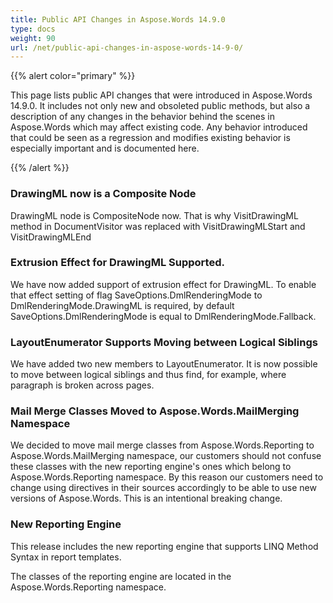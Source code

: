 ```yaml
---
title: Public API Changes in Aspose.Words 14.9.0
type: docs
weight: 90
url: /net/public-api-changes-in-aspose-words-14-9-0/
---
```


{{% alert color="primary" %}} 

This page lists public API changes that were introduced in Aspose.Words 14.9.0. It includes not only new and obsoleted public methods, but also a description of any changes in the behavior behind the scenes in Aspose.Words which may affect existing code. Any behavior introduced that could be seen as a regression and modifies existing behavior is especially important and is documented here.

{{% /alert %}} 

### **DrawingML now is a Composite Node**

DrawingML node is CompositeNode now. That is why VisitDrawingML method in DocumentVisitor was replaced with VisitDrawingMLStart and VisitDrawingMLEnd 

### **Extrusion Effect for DrawingML Supported.**

We have now added support of extrusion effect for DrawingML. To enable that effect setting of flag SaveOptions.DmlRenderingMode to DmlRenderingMode.DrawingML is required, by default SaveOptions.DmlRenderingMode is equal to DmlRenderingMode.Fallback.

### **LayoutEnumerator Supports Moving between Logical Siblings**

We have added two new members to LayoutEnumerator. It is now possible to move between logical siblings and thus find, for example, where paragraph is broken across pages.

### **Mail Merge Classes Moved to Aspose.Words.MailMerging Namespace**

We decided to move mail merge classes from Aspose.Words.Reporting to Aspose.Words.MailMerging namespace, our customers should not confuse these classes with the new reporting engine's ones which belong to Aspose.Words.Reporting namespace. By this reason our customers need to change using directives in their sources accordingly to be able to use new versions of Aspose.Words. This is an intentional breaking change.

### **New Reporting Engine**

This release includes the new reporting engine that supports LINQ Method Syntax in report templates.

The classes of the reporting engine are located in the Aspose.Words.Reporting namespace.

